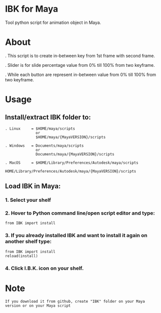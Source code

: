# IBK for Maya

Tool python script for animation object in Maya.

# About

. This script is to create in-between key from 1st frame with second frame.

. Slider is for slide percentage value from 0% till 100% from two keyframe.

. While each button are represent in-between value from 0% till 100% from two keyframe.

# Usage

## Install/extract IBK folder to:

    . Linux     = $HOME/maya/scripts
                  or
                  $HOME/maya/{MayaVERSION}/scripts

    . Windows   = Documents/maya/scripts
                  or
                  Documents/maya/{MayaVERSION}/scripts

    . MacOS     = $HOME/Library/Preferences/Autodesk/maya/scripts
                  HOME/Library/Preferences/Autodesk/maya/{MayaVERSION}/scripts

## Load IBK in Maya:

### 1. Select your shelf

### 2. Hover to Python command line/open script editor and type:

    from IBK import install

### 3. If you already installed IBK and want to install it again on another shelf type:

    from IBK import install
    reload(install)

### 4. Click I.B.K. icon on your shelf.

# Note

    If you download it from github, create "IBK" folder on your Maya version or on your Maya script
